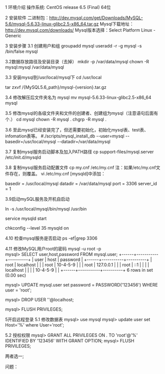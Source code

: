 1 环境介绍
操作系统: CentOS release 6.5 (Final) 64位

2 安装软件
二进制包：http://dev.mysql.com/get/Downloads/MySQL-5.6/mysql-5.6.33-linux-glibc2.5-x86_64.tar.gz
Mysql下载地址：http://dev.mysql.com/downloads/
Mysql版本选择：Select Platform Linux - Generic

3 安装步骤
3.1 创建用户和组
groupadd mysql
useradd  -r -g mysql -s /bin/false mysql

3.2数据存放路径及安装目录（去掉）
mkdir -p  /var/data/mysql
chown -R mysql:mysql /var/data/mysql

3.3 安装mysql到/usr/local/mysql下
cd /usr/local

tar zxvf /{MySQL5.6_path}/mysql-{version}.tar.gz

3.4 修改解压后文件夹名为 mysql
mv mysql-5.6.33-linux-glibc2.5-x86_64 mysql

3.5 修改mysql的各级文件夹和文件的创建者、创建组为mysql（注意语句后面有个.）
cd mysql
chown -R mysql .
chgrp -R mysql .

3.6 至此mysql已经安装完了，但还需要初始化，初始化mysql表、test表、infomation表等。
#./scripts/mysql_install_db --user=mysql --basedir=/usr/local/mysql --datadir=/var/data/mysql

3.7 复制mysql服务启动脚本及加入PATH路径
cp support-files/mysql.server /etc/init.d/mysqld 

3.8 复制mysql服务启动配置文件
cp my.cnf /etc/my.cnf
注：如果/etc/my.cnf文件存在，则覆盖。
vi /etc/my.cnf
[mysqld]中添加：
 
basedir = /usr/local/mysql
datadir = /var/data/mysql
port = 3306
server_id = 1

3.9启动mySQL服务及开机自启动

ln -s /usr/local/mysql/bin/mysql /usr/bin

service mysqld start

chkconfig --level 35 mysqld on

4.10 检查mysql服务是否启动
ps -ef|grep 3306  

4.11 修改MySQL用户root的密码
mysql -u root -p   
mysql> SELECT user,host,password FROM mysql.user;
+------+-----------+----------+
| user | host      | password |
+------+-----------+----------+
| root | localhost |          |
| root | 10-4-5-9  |          |
| root | 127.0.0.1 |          |
| root | ::1       |          |
|      | localhost |          |
|      | 10-4-5-9  |          |
+------+-----------+----------+
6 rows in set (0.00 sec)
 
mysql> UPDATE mysql.user set password = PASSWORD('123456') WHERE user = 'root';
 
mysql> DROP USER ''@localhost;
 
mysql> FLUSH PRIVILEGES;

5开启远程登录
5.1 修改数据表
mysql> use mysql
mysql> update user set Host='%' where User='root'; 

5.2 授权权限
mysql> GRANT ALL PRIVILEGES ON *.* TO 'root'@'%' IDENTIFIED BY '123456' WITH GRANT OPTION; 
mysql> FLUSH PRIVILEGES;  

两者选一;


问题：

